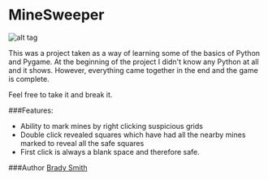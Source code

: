 MineSweeper
===========

![alt tag](http://i.imgur.com/pA1JUkp.png?1)

This was a project taken as a way of learning some of the basics of Python and Pygame. At the beginning of the project I didn't know any Python at all and it shows. However, everything came together in the end and the game is complete.

Feel free to take it and break it.

###Features:

- Ability to mark mines by right clicking suspicious grids
- Double click revealed squares which have had all the nearby mines marked to reveal all the safe squares
- First click is always a blank space and therefore safe.

###Author
[Brady Smith](https://github.com/BradySmith")

